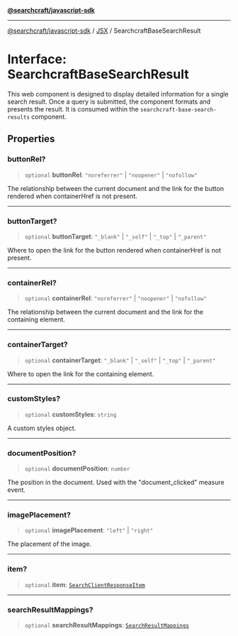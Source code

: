 [**@searchcraft/javascript-sdk**](/reference/sdk/js-vanilla/README.md)

***

[@searchcraft/javascript-sdk](/reference/sdk/js-vanilla/globals.md) / [JSX](/reference/sdk/js-vanilla/namespaces/JSX/README.md) / SearchcraftBaseSearchResult

# Interface: SearchcraftBaseSearchResult

This web component is designed to display detailed information for a single search result.
Once a query is submitted, the component formats and presents the result.
It is consumed within the `searchcraft-base-search-results` component.

## Properties

### buttonRel?

> `optional` **buttonRel**: `"noreferrer"` \| `"noopener"` \| `"nofollow"`

The relationship between the current document and the link for the button rendered when containerHref is not present.

***

### buttonTarget?

> `optional` **buttonTarget**: `"_blank"` \| `"_self"` \| `"_top"` \| `"_parent"`

Where to open the link for the button rendered when containerHref is not present.

***

### containerRel?

> `optional` **containerRel**: `"noreferrer"` \| `"noopener"` \| `"nofollow"`

The relationship between the current document and the link for the containing element.

***

### containerTarget?

> `optional` **containerTarget**: `"_blank"` \| `"_self"` \| `"_top"` \| `"_parent"`

Where to open the link for the containing element.

***

### customStyles?

> `optional` **customStyles**: `string`

A custom styles object.

***

### documentPosition?

> `optional` **documentPosition**: `number`

The position in the document. Used with the "document_clicked" measure event.

***

### imagePlacement?

> `optional` **imagePlacement**: `"left"` \| `"right"`

The placement of the image.

***

### item?

> `optional` **item**: [`SearchClientResponseItem`](/reference/sdk/js-vanilla/interfaces/SearchClientResponseItem.md)

***

### searchResultMappings?

> `optional` **searchResultMappings**: [`SearchResultMappings`](/reference/sdk/js-vanilla/type-aliases/SearchResultMappings.md)
